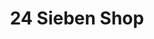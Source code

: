 ---
title: "24 Sieben Shop"
url: /regensburg/24-sieben-shop-froehliche-tuerken-strasse/
shop: Allgemein
---